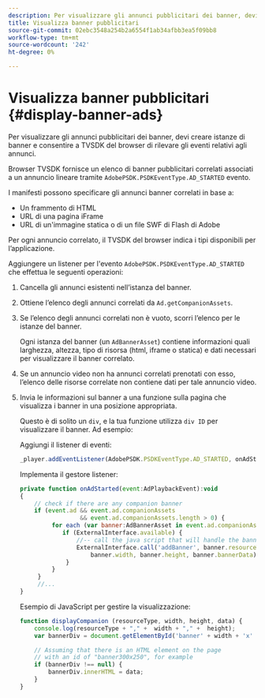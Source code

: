 ```yaml
---
description: Per visualizzare gli annunci pubblicitari dei banner, devi creare istanze di banner e consentire a TVSDK del browser di rilevare gli eventi relativi agli annunci.
title: Visualizza banner pubblicitari
source-git-commit: 02ebc3548a254b2a6554f1ab34afbb3ea5f09bb8
workflow-type: tm+mt
source-wordcount: '242'
ht-degree: 0%

---
```


# Visualizza banner pubblicitari {#display-banner-ads}

Per visualizzare gli annunci pubblicitari dei banner, devi creare istanze di banner e consentire a TVSDK del browser di rilevare gli eventi relativi agli annunci.

Browser TVSDK fornisce un elenco di banner pubblicitari correlati associati a un annuncio lineare tramite `AdobePSDK.PSDKEventType.AD_STARTED` evento.

I manifesti possono specificare gli annunci banner correlati in base a:

* Un frammento di HTML
* URL di una pagina iFrame
* URL di un&#39;immagine statica o di un file SWF di Flash di Adobe

Per ogni annuncio correlato, il TVSDK del browser indica i tipi disponibili per l’applicazione.

Aggiungere un listener per l&#39;evento `AdobePSDK.PSDKEventType.AD_STARTED` che effettua le seguenti operazioni:
1. Cancella gli annunci esistenti nell’istanza del banner.
1. Ottiene l’elenco degli annunci correlati da `Ad.getCompanionAssets`.
1. Se l’elenco degli annunci correlati non è vuoto, scorri l’elenco per le istanze del banner.

   Ogni istanza del banner (un `AdBannerAsset`) contiene informazioni quali larghezza, altezza, tipo di risorsa (html, iframe o statica) e dati necessari per visualizzare il banner correlato.
1. Se un annuncio video non ha annunci correlati prenotati con esso, l’elenco delle risorse correlate non contiene dati per tale annuncio video.
1. Invia le informazioni sul banner a una funzione sulla pagina che visualizza i banner in una posizione appropriata.

   Questo è di solito un `div`, e la tua funzione utilizza `div ID` per visualizzare il banner. Ad esempio:

   Aggiungi il listener di eventi:

   ```js
   _player.addEventListener(AdobePSDK.PSDKEventType.AD_STARTED, onAdStarted);
   ```

   Implementa il gestore listener:

   ```js
   private function onAdStarted(event:AdPlaybackEvent):void 
   { 
       // check if there are any companion banner 
       if (event.ad && event.ad.companionAssets  
                    && event.ad.companionAssets.length > 0) { 
            for each (var banner:AdBannerAsset in event.ad.companionAssets) { 
               if (ExternalInterface.available) { 
                   //-- call the java script that will handle the banner display. 
                   ExternalInterface.call('addBanner', banner.resourceType,  
                       banner.width, banner.height, banner.bannerData); 
                } 
            } 
        }  
        //...        
   }
   ```

   Esempio di JavaScript per gestire la visualizzazione:

   ```js
   function displayCompanion (resourceType, width, height, data) { 
       console.log(resourceType + "," +  width + "," +  height); 
       var bannerDiv = document.getElementById('banner' + width + 'x' + height);  
   
       // Assuming that there is an HTML element on the page  
       // with an id of "banner300x250", for example 
       if (bannerDiv !== null) { 
           bannerDiv.innerHTML = data; 
       } 
   }
   ```
